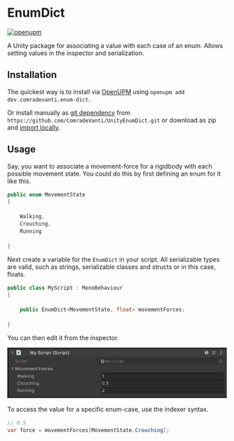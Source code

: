 # EnumDict

[![openupm](https://img.shields.io/npm/v/dev.comradevanti.enum-dict?label=openupm&registry_uri=https://package.openupm.com)](https://openupm.com/packages/dev.comradevanti.enum-dict/)

A Unity package for associating a value with each case of an enum. Allows
setting values in the inspector and serialization.

## Installation

The quickest way is to install via [OpenUPM](https://openupm.com)
using `openupm add dev.comradevanti.enum-dict`.

Or install manually
as [git dependency](https://docs.unity3d.com/Manual/upm-ui-giturl.html)
from `https://github.com/ComradeVanti/UnityEnumDict.git` or download as zip
and [import locally](https://docs.unity3d.com/Manual/upm-ui-local.html).

## Usage

Say, you want to associate a movement-force for a rigidbody with each possible
movement state. You could do this by first defining an enum for it like this.

```csharp
public enum MovementState
{

    Walking,
    Crouching,
    Running

}
```

Next create a variable for the `EnumDict` in your script. All serializable types
are valid, such as strings, serializable classes and structs or in this case,
floats.

```csharp
public class MyScript : MonoBehaviour
{

    public EnumDict<MovementState, float> movementForces;

}
```

You can then edit it from the inspector.

![EnumDict inspector](./Images/Inspector.png)

To access the value for a specific enum-case, use the indexer syntax.

```csharp
// 0.5
var force = movementForces[MovementState.Crouching];
```